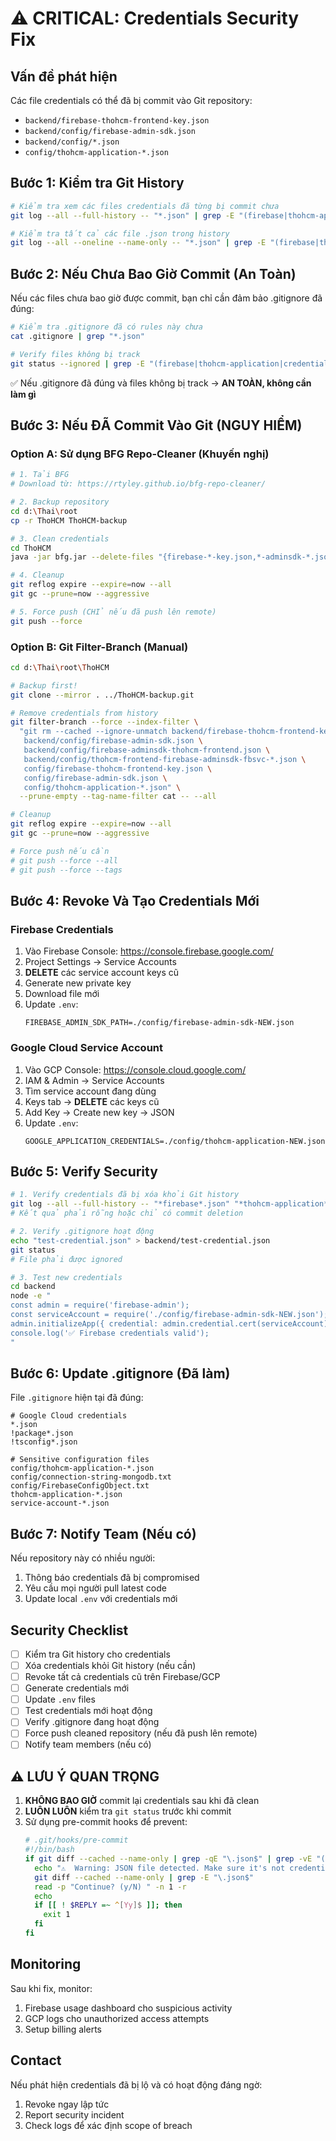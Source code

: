 # ⚠️ CRITICAL: Credentials Security Fix

## Vấn đề phát hiện
Các file credentials có thể đã bị commit vào Git repository:
- `backend/firebase-thohcm-frontend-key.json`
- `backend/config/firebase-admin-sdk.json`
- `backend/config/*.json`
- `config/thohcm-application-*.json`

## Bước 1: Kiểm tra Git History

```bash
# Kiểm tra xem các files credentials đã từng bị commit chưa
git log --all --full-history -- "*.json" | grep -E "(firebase|thohcm-application)" | head -20

# Kiểm tra tất cả các file .json trong history
git log --all --oneline --name-only -- "*.json" | grep -E "(firebase|thohcm|credential|key)" | sort | uniq
```

## Bước 2: Nếu Chưa Bao Giờ Commit (An Toàn)

Nếu các files chưa bao giờ được commit, bạn chỉ cần đảm bảo .gitignore đã đúng:

```bash
# Kiểm tra .gitignore đã có rules này chưa
cat .gitignore | grep "*.json"

# Verify files không bị track
git status --ignored | grep -E "(firebase|thohcm-application|credential)"
```

✅ Nếu .gitignore đã đúng và files không bị track → **AN TOÀN, không cần làm gì**

## Bước 3: Nếu ĐÃ Commit Vào Git (NGUY HIỂM)

### Option A: Sử dụng BFG Repo-Cleaner (Khuyến nghị)

```bash
# 1. Tải BFG
# Download từ: https://rtyley.github.io/bfg-repo-cleaner/

# 2. Backup repository
cd d:\Thai\root
cp -r ThoHCM ThoHCM-backup

# 3. Clean credentials
cd ThoHCM
java -jar bfg.jar --delete-files "{firebase-*-key.json,*-adminsdk-*.json,thohcm-application-*.json}"

# 4. Cleanup
git reflog expire --expire=now --all
git gc --prune=now --aggressive

# 5. Force push (CHỈ nếu đã push lên remote)
git push --force
```

### Option B: Git Filter-Branch (Manual)

```bash
cd d:\Thai\root\ThoHCM

# Backup first!
git clone --mirror . ../ThoHCM-backup.git

# Remove credentials from history
git filter-branch --force --index-filter \
  "git rm --cached --ignore-unmatch backend/firebase-thohcm-frontend-key.json \
   backend/config/firebase-admin-sdk.json \
   backend/config/firebase-adminsdk-thohcm-frontend.json \
   backend/config/thohcm-frontend-firebase-adminsdk-fbsvc-*.json \
   config/firebase-thohcm-frontend-key.json \
   config/firebase-admin-sdk.json \
   config/thohcm-application-*.json" \
  --prune-empty --tag-name-filter cat -- --all

# Cleanup
git reflog expire --expire=now --all
git gc --prune=now --aggressive

# Force push nếu cần
# git push --force --all
# git push --force --tags
```

## Bước 4: Revoke Và Tạo Credentials Mới

### Firebase Credentials

1. Vào Firebase Console: https://console.firebase.google.com/
2. Project Settings → Service Accounts
3. **DELETE** các service account keys cũ
4. Generate new private key
5. Download file mới
6. Update `.env`:
   ```
   FIREBASE_ADMIN_SDK_PATH=./config/firebase-admin-sdk-NEW.json
   ```

### Google Cloud Service Account

1. Vào GCP Console: https://console.cloud.google.com/
2. IAM & Admin → Service Accounts
3. Tìm service account đang dùng
4. Keys tab → **DELETE** các keys cũ
5. Add Key → Create new key → JSON
6. Update `.env`:
   ```
   GOOGLE_APPLICATION_CREDENTIALS=./config/thohcm-application-NEW.json
   ```

## Bước 5: Verify Security

```bash
# 1. Verify credentials đã bị xóa khỏi Git history
git log --all --full-history -- "*firebase*.json" "*thohcm-application*.json"
# Kết quả phải rỗng hoặc chỉ có commit deletion

# 2. Verify .gitignore hoạt động
echo "test-credential.json" > backend/test-credential.json
git status
# File phải được ignored

# 3. Test new credentials
cd backend
node -e "
const admin = require('firebase-admin');
const serviceAccount = require('./config/firebase-admin-sdk-NEW.json');
admin.initializeApp({ credential: admin.credential.cert(serviceAccount) });
console.log('✅ Firebase credentials valid');
"
```

## Bước 6: Update .gitignore (Đã làm)

File `.gitignore` hiện tại đã đúng:
```gitignore
# Google Cloud credentials
*.json
!package*.json
!tsconfig*.json

# Sensitive configuration files  
config/thohcm-application-*.json
config/connection-string-mongodb.txt
config/FirebaseConfigObject.txt
thohcm-application-*.json
service-account-*.json
```

## Bước 7: Notify Team (Nếu có)

Nếu repository này có nhiều người:
1. Thông báo credentials đã bị compromised
2. Yêu cầu mọi người pull latest code
3. Update local `.env` với credentials mới

## Security Checklist

- [ ] Kiểm tra Git history cho credentials
- [ ] Xóa credentials khỏi Git history (nếu cần)
- [ ] Revoke tất cả credentials cũ trên Firebase/GCP
- [ ] Generate credentials mới
- [ ] Update `.env` files
- [ ] Test credentials mới hoạt động
- [ ] Verify .gitignore đang hoạt động
- [ ] Force push cleaned repository (nếu đã push lên remote)
- [ ] Notify team members (nếu có)

## ⚠️ LƯU Ý QUAN TRỌNG

1. **KHÔNG BAO GIỜ** commit lại credentials sau khi đã clean
2. **LUÔN LUÔN** kiểm tra `git status` trước khi commit
3. Sử dụng pre-commit hooks để prevent:
   ```bash
   # .git/hooks/pre-commit
   #!/bin/bash
   if git diff --cached --name-only | grep -qE "\.json$" | grep -vE "(package|tsconfig)"; then
     echo "⚠️  Warning: JSON file detected. Make sure it's not credentials!"
     git diff --cached --name-only | grep -E "\.json$"
     read -p "Continue? (y/N) " -n 1 -r
     echo
     if [[ ! $REPLY =~ ^[Yy]$ ]]; then
       exit 1
     fi
   fi
   ```

## Monitoring

Sau khi fix, monitor:
1. Firebase usage dashboard cho suspicious activity
2. GCP logs cho unauthorized access attempts
3. Setup billing alerts

## Contact

Nếu phát hiện credentials đã bị lộ và có hoạt động đáng ngờ:
1. Revoke ngay lập tức
2. Report security incident
3. Check logs để xác định scope of breach
